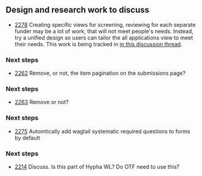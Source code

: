 

## Design and research work to discuss 
- [2278](https://github.com/OpenTechFund/hypha/discussions/2278)
Creating specific views for screening, reviewing for each separate funder may be a lot of work, that will not meet people's needs.
Instead, try a unified design so users can tailor the all applications view to meet their needs. This work is being tracked in [in this discussion thread](https://github.com/OpenTechFund/hypha/discussions/2278).
### Next steps

- [2262](https://github.com/OpenTechFund/hypha/issues/2262)
Remove, or not, the item pagination on the submissions page?
### Next steps

- [2263](https://github.com/OpenTechFund/hypha/issues/2263)
Remove or not?
### Next steps

- [2275](https://github.com/OpenTechFund/hypha/issues/2275)
Automtically add wagtail systematic required questions to forms by default 
### Next steps

- [2214](https://github.com/OpenTechFund/hypha/issues/2214) 
Discuss. Is this part of Hypha WL? Do OTF need to use this?

